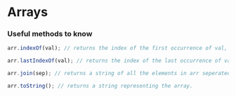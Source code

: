 # Arrays

### Useful methods to know

```javascript 
arr.indexOf(val); // returns the index of the first occurrence of val, or -1 if val does not exist in arr. 
```
```javascript 
arr.lastIndexOf(val); // returns the index of the last occurrence of val, or -1 if val does not exist in arr. 
```
```javascript 
arr.join(sep); // returns a string of all the elements in arr seperated by sep. By default, sep is ','
```
```javascript 
arr.toString(); // returns a string representing the array.
```
